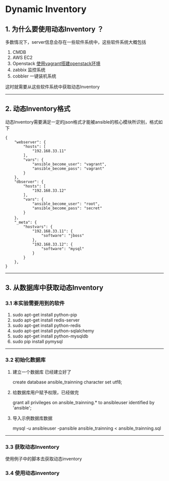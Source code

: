 # Dynamic Inventory
## 1. 为什么要使用动态Inventory ？

多数情况下，server信息会存在一些软件系统中，这些软件系统大概包括

1. CMDB
2. AWS EC2
3. Openstack [使用vagrant搭建openstack环境](https://github.com/openstack-ansible/openstack-ansible)
4. zabbix 监控系统
5. cobbler 一键装机系统

这时就需要从这些软件系统中获取动态Inventory

_ _ _

## 2. 动态Inventory格式

动态Inventory需要满足一定的json格式才能被ansible的核心模块所识别，格式如下

    {
        "webserver": {
            "hosts": [
                "192.168.33.11"
            ], 
            "vars": {
                "ansible_become_user": "vagrant", 
                "ansible_become_pass": "vagrant"
            }
        }, 
        "dbserver": {
            "hosts": [
                "192.168.33.12"
            ], 
            "vars": {
                "ansible_become_user": "root", 
                "ansible_become_pass": "secret"
            }
        }，  
        "_meta": {
            "hostvars": {
                "192.168.33.11": {
                    "software": "jboss"
                }, 
                "192.168.33.12": {
                    "software": "mysql"
                }
            }
        },     
    }


_ _ _


## 3. 从数据库中获取动态Inventory

### 3.1 本实验需要用到的软件

1. sudo apt-get install python-pip
2. sudo apt-get install redis-server
3. sudo apt-get install python-redis
4. sudo apt-get install python-sqlalchemy
5. sudo apt-get install python-mysqldb
6. sudo pip install pymysql
_ _ _

### 3.2 初始化数据库

1. 建立一个数据库 已经建立好了

   create database ansible_trainning character set utf8;
   
2. 给数据库用户赋予权限，已经做完
   
   grant all privileges on ansible_trainning.* to ansibleuser identified by 'ansible';

3. 导入示例数据库数据
   
   mysql -u ansibleuser -pansible ansible_trainning < ansible_trainning.sql


_ _ _
   
### 3.3 获取动态Inventory

   使用例子中的脚本去获取动态inventory

### 3.4 使用动态inventory



